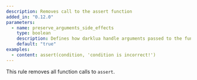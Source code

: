 ```yaml
---
description: Removes call to the assert function
added_in: "0.12.0"
parameters:
  - name: preserve_arguments_side_effects
    type: boolean
    description: Defines how darklua handle arguments passed to the function. If true, darklua will inspect each argument and preserve any potential side effects. When false, darklua will not perform any verification and simply erase any arguments passed.
    default: "true"
examples:
  - content: assert(condition, 'condition is incorrect!')
---
```


This rule removes all function calls to `assert`.
